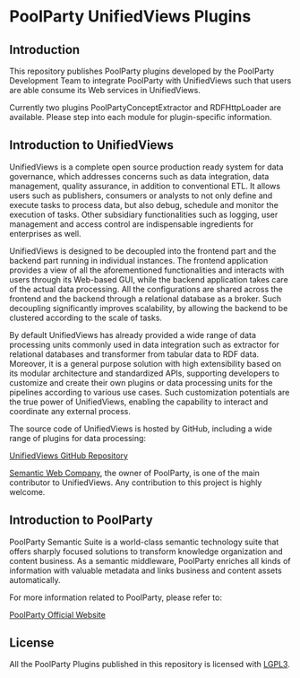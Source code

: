 # PoolParty UnifiedViews Plugins

## Introduction

This repository publishes PoolParty plugins developed by the PoolParty Development Team to integrate PoolParty with UnifiedViews such that users are able consume its Web services in UnifiedViews.

Currently two plugins PoolPartyConceptExtractor and RDFHttpLoader are available. Please step into each module for plugin-specific information.

## Introduction to UnifiedViews

UnifiedViews is a complete open source production ready system for data governance, which addresses concerns such as data integration, data management, quality assurance, in addition to conventional ETL. It allows users such as publishers, consumers or analysts to not only define and execute tasks to process data, but also debug, schedule and monitor the execution of tasks. Other subsidiary functionalities such as logging, user management and access control are indispensable ingredients for enterprises as well.

UnifiedViews is designed to be decoupled into the frontend part and the backend part running in individual instances. The frontend application provides a view of all the aforementioned functionalities and interacts with users through its Web-based GUI, while the backend application takes care of the actual data processing. All the configurations are shared across the frontend and the backend through a relational database as a broker. Such decoupling significantly improves scalability, by allowing the backend to be clustered according to the scale of tasks.

By default UnifiedViews has already provided a wide range of data processing units commonly used in data integration such as extractor for relational databases and transformer from tabular data to RDF data. Moreover, it is a general purpose solution with high extensibility based on its modular architecture and standardized APIs, supporting developers to customize and create their own plugins or data processing units for the pipelines according to various use cases. Such customization potentials are the true power of UnifiedViews, enabling the capability to interact and coordinate any external process.

The source code of UnifiedViews is hosted by GitHub, including a wide range of plugins for data processing:

[UnifiedViews GitHub Repository](https://github.com/UnifiedViews)

[Semantic Web Company](http://www.semantic-web.at), the owner of PoolParty, is one of the main contributor to UnifiedViews. Any contribution to this project is highly welcome.

## Introduction to PoolParty

PoolParty Semantic Suite is a world-class semantic technology suite that offers sharply focused solutions to transform knowledge organization and content business. As a semantic middleware, PoolParty enriches all kinds of information with valuable metadata and links business and content assets automatically. 

For more information related to PoolParty, please refer to:

[PoolParty Official Website](https://www.poolparty.biz/)

## License

All the PoolParty Plugins published in this repository is licensed with [LGPL3](./LICENSE).
